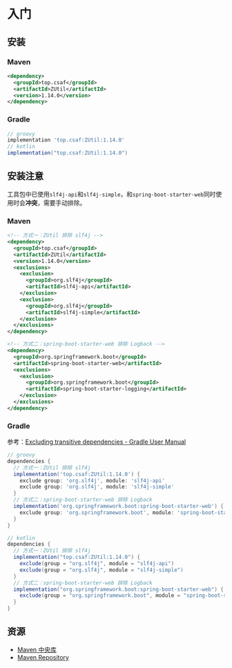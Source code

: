 # 入门

## 安装

### Maven

```xml
<dependency>
  <groupId>top.csaf</groupId>
  <artifactId>ZUtil</artifactId>
  <version>1.14.0</version>
</dependency>
```

### Gradle

```groovy
// groovy
implementation 'top.csaf:ZUtil:1.14.0'
// kotlin
implementation("top.csaf:ZUtil:1.14.0")
```

## 安装注意

工具包中已使用`slf4j-api`和`slf4j-simple`，和`spring-boot-starter-web`同时使用时会**冲突**，需要手动排除。

### Maven

```xml
<!-- 方式一：ZUtil 排除 slf4j -->
<dependency>
  <groupId>top.csaf</groupId>
  <artifactId>ZUtil</artifactId>
  <version>1.14.0</version>
  <exclusions>
    <exclusion>
      <groupId>org.slf4j</groupId>
      <artifactId>slf4j-api</artifactId>
    </exclusion>
    <exclusion>
      <groupId>org.slf4j</groupId>
      <artifactId>slf4j-simple</artifactId>
    </exclusion>
  </exclusions>
</dependency>

<!-- 方式二：spring-boot-starter-web 排除 Logback -->
<dependency>
  <groupId>org.springframework.boot</groupId>
  <artifactId>spring-boot-starter-web</artifactId>
  <exclusions>
    <exclusion>
      <groupId>org.springframework.boot</groupId>
      <artifactId>spring-boot-starter-logging</artifactId>
    </exclusion>
  </exclusions>
</dependency>
```

### Gradle
参考：[Excluding transitive dependencies - Gradle User Manual](https://docs.gradle.org/current/userguide/dependency_downgrade_and_exclude.html#sec:excluding-transitive-deps)

```groovy
// groovy
dependencies {
  // 方式一：ZUtil 排除 slf4j
  implementation('top.csaf:ZUtil:1.14.0') {
    exclude group: 'org.slf4j', module: 'slf4j-api'
    exclude group: 'org.slf4j', module: 'slf4j-simple'
  }
  // 方式二：spring-boot-starter-web 排除 Logback
  implementation('org.springframework.boot:spring-boot-starter-web') {
    exclude group: 'org.springframework.boot', module: 'spring-boot-starter-logging'
  }
}

// kotlin
dependencies {
  // 方式一：ZUtil 排除 slf4j
  implementation("top.csaf:ZUtil:1.14.0") {
    exclude(group = "org.slf4j", module = "slf4j-api")
    exclude(group = "org.slf4j", module = "slf4j-simple")
  }
  // 方式二：spring-boot-starter-web 排除 Logback
  implementation("org.springframework.boot:spring-boot-starter-web") {
    exclude(group = "org.springframework.boot", module = "spring-boot-starter-logging")
  }
}

```

## 资源

* [Maven 中央库](https://search.maven.org/artifact/top.csaf/ZUtil)
* [Maven Repository](https://mvnrepository.com/artifact/top.csaf/ZUtil)
